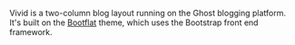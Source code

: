 Vivid is a two-column blog layout running on the Ghost blogging platform. It's built on the [Bootflat](http://bootflat.github.io/index.html) theme, which uses the Bootstrap front end framework.
